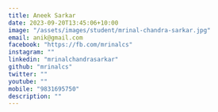 ```yaml
---
title: Aneek Sarkar
date: 2023-09-20T13:45:06+10:00
image: "/assets/images/student/mrinal-chandra-sarkar.jpg"
email: anik@gmail.com
facebook: "https://fb.com/mrinalcs"
instagram: ""
linkedin: "mrinalchandrasarkar"
github: "mrinalcs"
twitter: ""
youtube: ""
mobile: "9831695750"
description: ""
---
```



